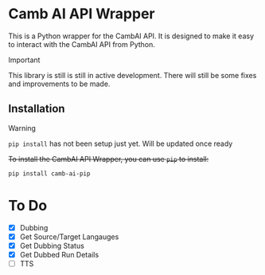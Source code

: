 # Camb AI API Wrapper

This is a Python wrapper for the CambAI API. It is designed to make it easy to interact with the CambAI API from Python.

> [!IMPORTANT]
> This library is still is still in active development.
> There will still be some fixes and improvements to be made.

## Installation

> [!WARNING]
> `pip install` has not been setup just yet. Will be updated once ready

~~To install the CambAI API Wrapper, you can use `pip` to install:~~

```bash
pip install camb-ai-pip
```

# To Do

- [X] Dubbing
- [X] Get Source/Target Langauges
- [X] Get Dubbing Status
- [X] Get Dubbed Run Details
- [ ] TTS

